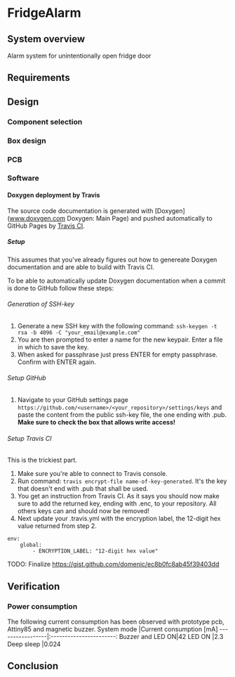 # FridgeAlarm
## System overview
Alarm system for unintentionally open fridge door

## Requirements

## Design
### Component selection


### Box design

### PCB

### Software

#### Doxygen deployment by Travis
The source code documentation is generated with [Doxygen](www.doxygen.com Doxygen: Main Page) and pushed automatically to GitHub Pages by [Travis CI](www.travis-ci.org).

##### Setup
This assumes that you've already figures out how to genereate Doxygen documentation and are able to build with Travis CI.

To be able to automatically update Doxygen documentation when a commit is done to GitHub follow these steps:
###### Generation of SSH-key
1. Generate a new SSH key with the following command: 
`ssh-keygen -t rsa -b 4096 -C "your_email@example.com"`
2. You are then prompted to enter a name for the new keypair. Enter a file in which to save the key.
3. When asked for passphrase just press ENTER for empty passphrase. Confirm with ENTER again.

###### Setup GitHub
1. Navigate to your GitHub settings page `https://github.com/<username>/<your_repository>/settings/keys` and paste the content from the public ssh-key file, the one ending with .pub. **Make sure to check the box that allows write access!**

###### Setup Travis CI
This is the trickiest part.
1. Make sure you're able to connect to Travis console.
2. Run command: `travis encrypt-file name-of-key-generated`.
It's the key that doesn't end with .pub that shall be used.
3. You get an instruction from Travis CI. As it says you should now make sure to add the returned key, ending with .enc, to your repository. All others keys can and should now be removed!
4. Next update your .travis.yml with the encryption label, the 12-digit hex value returned from step 2.
```
env:
	global:
    	- ENCRYPTION_LABEL: "12-digit hex value"
```
TODO: Finalize
https://gist.github.com/domenic/ec8b0fc8ab45f39403dd





## Verification

### Power consumption
The following current consumption has been observed with prototype pcb, Attiny85 and magnetic buzzer.
System mode      |Current consumption [mA]
-----------------|:-----------------------:
Buzzer and LED ON|42
LED ON			 |2.3
Deep sleep		 |0.024

## Conclusion





